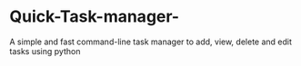 # Quick-Task-manager-
A simple and fast command-line task manager to add, view, delete and edit tasks using python
